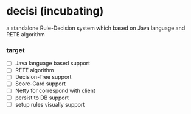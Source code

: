 # decisi (incubating)

a standalone Rule-Decision system which based on Java language and RETE algorithm

### target
- [ ] Java language based support
- [ ] RETE algorithm
- [ ] Decision-Tree support
- [ ] Score-Card support
- [ ] Netty for correspond with client
- [ ] persist to DB support
- [ ] setup rules visually support
